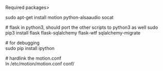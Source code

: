Required packages>

sudo apt-get install motion python-alsaaudio socat

\# flask in python3, should port the other scripts to python3 as well
sudo pip3 install flask flask-sqlalchemy flask-wtf sqlalchemy-migrate

\# for debugging  
sudo pip install ipython


\# hardlink the motion.conf  
ln /etc/motion/motion.conf conf/


